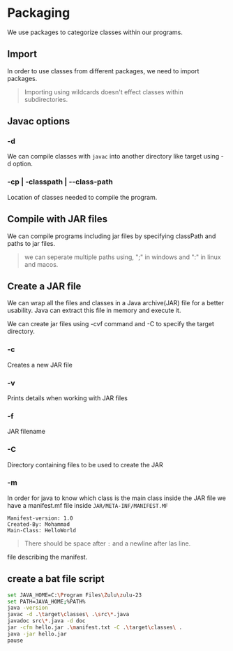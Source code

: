 # Packaging

We use packages to categorize classes within our programs.

## Import

In order to use classes from different packages, we need to import packages.

> Importing using wildcards doesn't effect classes within subdirectories.

## Javac options

### -d

We can compile classes with `javac` into another directory like target using -d option.

### -cp | -classpath | --class-path

Location of classes needed to compile the program.

## Compile with JAR files

We can compile programs including jar files by specifying classPath and paths to jar files.

> we can seperate multiple paths using, ";" in windows and ":" in linux and macos.

## Create a JAR file

We can wrap all the files and classes in a Java archive(JAR) file for a better usability. Java can extract this file in memory and execute it.

We can create jar files using -cvf command and -C to specify the target directory.

### -c

Creates a new JAR file

### -v

Prints details when working with JAR files

### -f

JAR filename

### -C

Directory containing files to be used to create the JAR

### -m

In order for java to know which class is the main class inside the JAR file we have a manifest.mf file inside `JAR/META-INF/MANIFEST.MF`

```MANIFEST.MF
Manifest-version: 1.0
Created-By: Mohammad
Main-Class: HelloWorld

```

> There should be space after `:` and a newline after las line.

file describing the manifest.

## create a bat file script

```bash
set JAVA_HOME=C:\Program Files\Zulu\zulu-23
set PATH=JAVA_HOME;%PATH%
java -version
javac -d .\target\classes\ .\src\*.java
javadoc src\*.java -d doc
jar -cfm hello.jar .\manifest.txt -C .\target\classes\ .
java -jar hello.jar
pause
```
